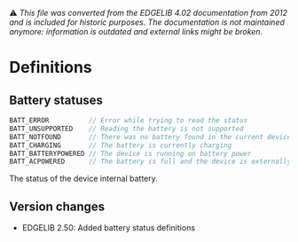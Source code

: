 :warning: _This file was converted from the EDGELIB 4.02 documentation from 2012 and is included for historic purposes. The documentation is not maintained anymore: information is outdated and external links might be broken._

# Definitions

## Battery statuses
```c++
BATT_ERROR          // Error while trying to read the status 
BATT_UNSUPPORTED    // Reading the battery is not supported 
BATT_NOTFOUND       // There was no battery found in the current device 
BATT_CHARGING       // The battery is currently charging 
BATT_BATTERYPOWERED // The device is running on battery power 
BATT_ACPOWERED      // The battery is full and the device is externally powered  
```

The status of the device internal battery.

## Version changes
- EDGELIB 2.50: Added battery status definitions

